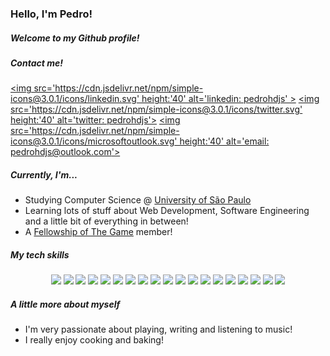 ### Hello, I'm Pedro!
##### Welcome to my Github profile!

##### Contact me!
[<img src='https://cdn.jsdelivr.net/npm/simple-icons@3.0.1/icons/linkedin.svg' height:'40' alt='linkedin: pedrohdjs' >](https://www.linkedin.com/in/pedrohdjs/) [<img src='https://cdn.jsdelivr.net/npm/simple-icons@3.0.1/icons/twitter.svg' height:'40' alt='twitter: pedrohdjs'>](https://twitter.com/pedrohdjs)  [<img src='https://cdn.jsdelivr.net/npm/simple-icons@3.0.1/icons/microsoftoutlook.svg' height:'40' alt='email: pedrohdjs@outlook.com'>](mailto:pedrohdjs@outlook.com)  

##### Currently, I'm...
- Studying Computer Science @ [University of São Paulo](https://www5.usp.br/english/institutional/)
- Learning lots of stuff about Web Development, Software Engineering and a little bit of everything in between!
- A [Fellowship of The Game](https://www.facebook.com/fogicmc) member!

##### My tech skills
<center>

![](https://img.shields.io/badge/Code-HTML-informational?style=flat&logo=html5&logoColor=white&color=2bbc8a) ![](https://img.shields.io/badge/Code-CSS-informational?style=flat&logo=css3&logoColor=white&color=2bbc8a) ![](https://img.shields.io/badge/Code-Javascript-informational?style=flat&logo=javascript&logoColor=white&color=2bbc8a) ![](https://img.shields.io/badge/Code-Node.js-informational?style=flat&logo=node.js&logoColor=white&color=2bbc8a) ![](https://img.shields.io/badge/Code-React.js-informational?style=flat&logo=React&logoColor=white&color=2bbc8a) ![](https://img.shields.io/badge/Code-Express-informational?style=flat&logo=express&logoColor=white&color=2bbc8a) ![](https://img.shields.io/badge/Code-PHP-informational?style=flat&logo=php&logoColor=white&color=2bbc8a) ![](https://img.shields.io/badge/Code-C-informational?style=flat&logo=c&logoColor=white&color=2bbc8a) ![](https://img.shields.io/badge/Code-C++-informational?style=flat&logo=C%2B%2B&logoColor=white&color=2bbc8a) ![](https://img.shields.io/badge/Code-Python-informational?style=flat&logo=Python&logoColor=white&color=2bbc8a) 
![](https://img.shields.io/badge/Env-Windows-informational?style=flat&logo=windows&logoColor=white&color=52b457) ![](https://img.shields.io/badge/Env-Ubuntu-informational?style=flat&logo=ubuntu&logoColor=white&color=52b457) ![](https://img.shields.io/badge/Env-VSCode-informational?style=flat&logo=visual-studio-code&logoColor=white&color=52b457) ![](https://img.shields.io/badge/Env-XAMPP-informational?style=flat&logo=xampp&logoColor=white&color=52b457) 
![](https://img.shields.io/badge/Tools-Git-informational?style=flat&logo=git&logoColor=white&color=bbb04c) ![](https://img.shields.io/badge/Tools-Github-informational?style=flat&logo=github&logoColor=white&color=bbb04c) ![](https://img.shields.io/badge/Tools-Filezilla-informational?style=flat&logo=filezilla&logoColor=white&color=bbb04c) 
![](https://img.shields.io/badge/DB-MySQL-informational?style=flat&logo=mysql&logoColor=white&color=c94a4a) ![](https://img.shields.io/badge/DB-SQLite-informational?style=flat&logo=SQLite&logoColor=white&color=c94a4a) 

</center>


##### A little more about myself
- I'm very passionate about playing, writing and listening to music!
- I really enjoy cooking and baking!

